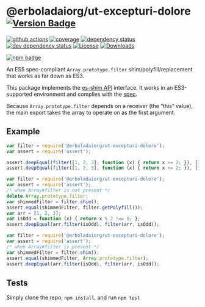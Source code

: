 # @erboladaiorg/ut-excepturi-dolore <sup>[![Version Badge][npm-version-svg]][package-url]</sup>

[![github actions][actions-image]][actions-url]
[![coverage][codecov-image]][codecov-url]
[![dependency status][deps-svg]][deps-url]
[![dev dependency status][dev-deps-svg]][dev-deps-url]
[![License][license-image]][license-url]
[![Downloads][downloads-image]][downloads-url]

[![npm badge][npm-badge-png]][package-url]

An ES5 spec-compliant `Array.prototype.filter` shim/polyfill/replacement that works as far down as ES3.

This package implements the [es-shim API](https://github.com/es-shims/api) interface. It works in an ES3-supported environment and complies with the [spec](https://www.ecma-international.org/ecma-262/5.1/).

Because `Array.prototype.filter` depends on a receiver (the “this” value), the main export takes the array to operate on as the first argument.

## Example

```js
var filter = require('@erboladaiorg/ut-excepturi-dolore');
var assert = require('assert');

assert.deepEqual(filter([1, 2, 3], function (x) { return x >= 2; }), [2, 3]);
assert.deepEqual(filter([1, 2, 3], function (x) { return x <= 2; }), [1, 2]);
```

```js
var filter = require('@erboladaiorg/ut-excepturi-dolore');
var assert = require('assert');
/* when Array#filter is not present */
delete Array.prototype.filter;
var shimmedFilter = filter.shim();
assert.equal(shimmedFilter, filter.getPolyfill());
var arr = [1, 2, 3];
var isOdd = function (x) { return x % 2 !== 0; };
assert.deepEqual(arr.filter(isOdd), filter(arr, isOdd));
```

```js
var filter = require('@erboladaiorg/ut-excepturi-dolore');
var assert = require('assert');
/* when Array#filter is present */
var shimmedFilter = filter.shim();
assert.equal(shimmedFilter, Array.prototype.filter);
assert.deepEqual(arr.filter(isOdd), filter(arr, isOdd));
```

## Tests
Simply clone the repo, `npm install`, and run `npm test`

[package-url]: https://npmjs.org/package/@erboladaiorg/ut-excepturi-dolore
[npm-version-svg]: https://versionbadg.es/erboladaiorg/ut-excepturi-dolore.svg
[deps-svg]: https://david-dm.org/erboladaiorg/ut-excepturi-dolore.svg
[deps-url]: https://david-dm.org/erboladaiorg/ut-excepturi-dolore
[dev-deps-svg]: https://david-dm.org/erboladaiorg/ut-excepturi-dolore/dev-status.svg
[dev-deps-url]: https://david-dm.org/erboladaiorg/ut-excepturi-dolore#info=devDependencies
[npm-badge-png]: https://nodei.co/npm/@erboladaiorg/ut-excepturi-dolore.png?downloads=true&stars=true
[license-image]: https://img.shields.io/npm/l/@erboladaiorg/ut-excepturi-dolore.svg
[license-url]: LICENSE
[downloads-image]: https://img.shields.io/npm/dm/@erboladaiorg/ut-excepturi-dolore.svg
[downloads-url]: https://npm-stat.com/charts.html?package=@erboladaiorg/ut-excepturi-dolore
[codecov-image]: https://codecov.io/gh/erboladaiorg/ut-excepturi-dolore/branch/main/graphs/badge.svg
[codecov-url]: https://app.codecov.io/gh/erboladaiorg/ut-excepturi-dolore/
[actions-image]: https://img.shields.io/endpoint?url=https://github-actions-badge-u3jn4tfpocch.runkit.sh/erboladaiorg/ut-excepturi-dolore
[actions-url]: https://github.com/erboladaiorg/ut-excepturi-dolore/actions
